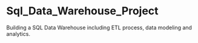 # Sql_Data_Warehouse_Project
Building a SQL Data Warehouse including ETL process, data modeling and analytics.
